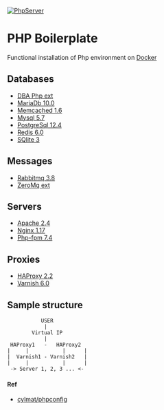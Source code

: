 [![PhpServer](https://github.com/cylmat/phpserver/actions/workflows/main.yml/badge.svg)](https://github.com/cylmat/phpserver/actions/workflows/main.yml)

PHP Boilerplate
===
Functional installation of Php environment on [Docker](https://www.docker.com)

Databases
---------
* [DBA Php ext](https://www.oracle.com/database/berkeley-db/db.html)
* [MariaDb 10.0](https://mariadb.org)
* [Memcached 1.6](https://memcached.org)
* [Mysql 5.7](https://www.mysql.com)
* [PostgreSql 12.4](https://www.postgresql.org)
* [Redis 6.0](https://redis.io)
* [SQlite 3](https://www.sqlite.org)

Messages
--------
* [Rabbitmq 3.8](https://www.rabbitmq.com)
* [ZeroMq ext](https://zeromq.org)

Servers
-------
* [Apache 2.4](https://httpd.apache.org)
* [Nginx 1.17](https://www.nginx.com)
* [Php-fpm 7.4](https://www.php.net/manual/fr/install.fpm.php)

Proxies
-------
* [HAProxy 2.2](http://www.haproxy.org)
* [Varnish 6.0](https://varnish-cache.org)

Sample structure
----------------
               USER
                |
            Virtual IP
                |
     HAProxy1   -   HAProxy2 
    |     |           |      |
    |  Varnish1 - Varnish2   |
    |     |           |      |
     -> Server 1, 2, 3 ... <-

#### Ref
* [cylmat/phpconfig](https://github.com/cylmat/phpconfig/)